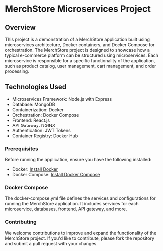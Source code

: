 # MerchStore Microservices Project

## Overview

This project is a demonstration of a MerchStore application built using microservices architecture, Docker containers, and Docker Compose for orchestration. The MerchStore project is designed to showcase how a typical e-commerce platform can be structured using microservices. Each microservice is responsible for a specific functionality of the application, such as product catalog, user management, cart management, and order processing.

## Technologies Used

- Microservices Framework: Node.js with Express
- Database: MongoDB
- Containerization: Docker
- Orchestration: Docker Compose
- Frontend: React.js
- API Gateway: NGINX
- Authentication: JWT Tokens
- Container Registry: Docker Hub

### Prerequisites

Before running the application, ensure you have the following installed:

- Docker: [Install Docker](https://docs.docker.com/get-docker/)
- Docker Compose: [Install Docker Compose](https://docs.docker.com/compose/install/)

### Docker Compose
The docker-compose.yml file defines the services and configurations for running the MerchStore application. It includes services for each microservice, databases, frontend, API gateway, and more.

### Contributing
We welcome contributions to improve and expand the functionality of the MerchStore project. If you'd like to contribute, please fork the repository and submit a pull request with your changes.
